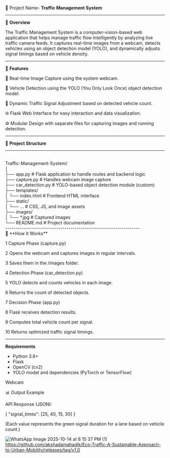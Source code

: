 🚦 Project Name- **Traffic Management System**<br>

--------------------------------------

📖 **Overview**

The Traffic Management System is a computer-vision-based web application that helps manage traffic flow intelligently by analyzing live traffic camera feeds. It captures real-time images from a webcam, detects vehicles using an object detection model (YOLO), and dynamically adjusts signal timings based on vehicle density.

------------------------------------

🧩 **Features**

🎥 Real-time Image Capture using the system webcam.

🤖 Vehicle Detection using the YOLO (You Only Look Once) object detection model.

🚗 Dynamic Traffic Signal Adjustment based on detected vehicle count.

🌐 Flask Web Interface for easy interaction and data visualization.

⚙️ Modular Design with separate files for capturing images and running detection.

-------------------------------------
📂 **Project Structure**<br>

--------------------------------------------
<br>
Traffic-Management-System/ <br>
│<br>
├── app.py                # Flask application to handle routes and backend logic<br>
├── capture.py            # Handles webcam image capture<br>
├── car_detection.py      # YOLO-based object detection module (custom)<br>
├── templates/<br>
│   └── index.html        # Frontend HTML interface<br>
├── static/<br>
│   └── ...               # CSS, JS, and image assets<br>
├── images/<br>
│   └── *.jpg             # Captured images<br>
└── README.md             # Project documentation<br>
------------------------------------------------------------------
<br>
🧠 **How It Works**

1 Capture Phase (capture.py)

2 Opens the webcam and captures images in regular intervals.

3 Saves them in the /images folder.

4 Detection Phase (car_detection.py)

5 YOLO detects and counts vehicles in each image.

6 Returns the count of detected objects.

7 Decision Phase (app.py)

8 Flask receives detection results.

9 Computes total vehicle count per signal.

10 Returns optimized traffic signal timings.

--------------------------------------------------------------
 **Requirements**

- Python 3.8+
- Flask
- OpenCV (cv2)
- YOLO model and dependencies (PyTorch or TensorFlow)

Webcam

📊 Output Example

API Response (JSON):

{
  "signal_times": [25, 40, 15, 30]
}


(Each value represents the green signal duration for a lane based on vehicle count.)

![WhatsApp Image 2025-10-14 at 8 15 37 PM (1)](https://github.com/user-attachments/assets/446dd4d9-5bd6-4007-869c-67e6fac7dbbc)
https://github.com/akshadamahadik/Eco-Traffic-A-Sustainable-Approach-to-Urban-Mobility/releases/tag/v1.0

